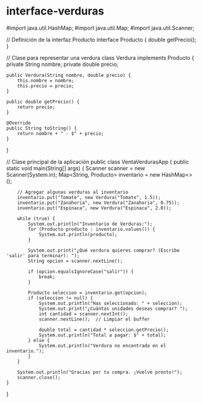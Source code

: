 # interface-verduras

#import java.util.HashMap;
#import java.util.Map;
#import java.util.Scanner;

// Definición de la interfaz Producto
interface Producto {
    double getPrecio();
}

// Clase para representar una verdura
class Verdura implements Producto {
    private String nombre;
    private double precio;

    public Verdura(String nombre, double precio) {
        this.nombre = nombre;
        this.precio = precio;
    }

    public double getPrecio() {
        return precio;
    }

    @Override
    public String toString() {
        return nombre + " - $" + precio;
    }
}

// Clase principal de la aplicación
public class VentaVerdurasApp {
    public static void main(String[] args) {
        Scanner scanner = new Scanner(System.in);
        Map<String, Producto> inventario = new HashMap<>();

        // Agregar algunas verduras al inventario
        inventario.put("Tomate", new Verdura("Tomate", 1.5));
        inventario.put("Zanahoria", new Verdura("Zanahoria", 0.75));
        inventario.put("Espinaca", new Verdura("Espinaca", 2.0));

        while (true) {
            System.out.println("Inventario de Verduras:");
            for (Producto producto : inventario.values()) {
                System.out.println(producto);
            }

            System.out.print("¿Qué verdura quieres comprar? (Escribe 'salir' para terminar): ");
            String opcion = scanner.nextLine();

            if (opcion.equalsIgnoreCase("salir")) {
                break;
            }

            Producto seleccion = inventario.get(opcion);
            if (seleccion != null) {
                System.out.println("Has seleccionado: " + seleccion);
                System.out.print("¿Cuántas unidades deseas comprar? ");
                int cantidad = scanner.nextInt();
                scanner.nextLine();  // Limpiar el buffer

                double total = cantidad * seleccion.getPrecio();
                System.out.println("Total a pagar: $" + total);
            } else {
                System.out.println("Verdura no encontrada en el inventario.");
            }
        }

        System.out.println("Gracias por tu compra. ¡Vuelve pronto!");
        scanner.close();
    }
}
